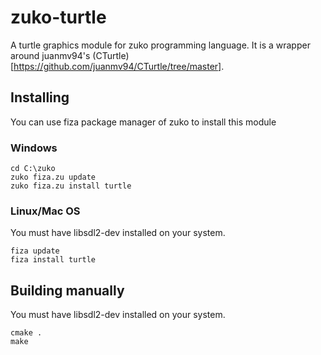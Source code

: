 # zuko-turtle
A turtle graphics module for zuko programming language. It is a wrapper around juanmv94's (CTurtle)[https://github.com/juanmv94/CTurtle/tree/master]. 
## Installing
  You can use fiza package manager of zuko to install this module
  ### Windows
  ```
  cd C:\zuko
  zuko fiza.zu update
  zuko fiza.zu install turtle
  ```
  ### Linux/Mac OS
  You must have libsdl2-dev installed on your system.
  ```
  fiza update
  fiza install turtle
  ```
## Building manually
  You must have libsdl2-dev installed on your system.
  ```
  cmake .
  make
  ```
